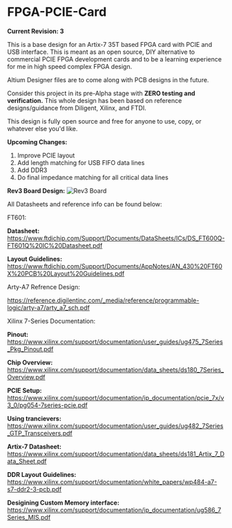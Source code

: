# FPGA-PCIE-Card

**Current Revision: 3**

This is a base design for an Artix-7 35T based FPGA card with PCIE and USB interface. This is meant as an open source, DIY alternative to commercial PCIE FPGA development cards and to be a learning experience for me in high speed complex FPGA design.

Altium Designer files are to come along with PCB designs in the future. 

Consider this project in its pre-Alpha stage with **ZERO testing and verification.** 
This whole design has been based on reference designs/guidance from Diligent, Xilinx, and FTDI.

This design is fully open source and free for anyone to use, copy, or whatever else you'd like. 

**Upcoming Changes:**
1. Improve PCIE layout
2. Add length matching for USB FIFO data lines
3. Add DDR3
4. Do final impedance matching for all critical data lines

**Rev3 Board Design:**
![Rev3 Board](https://i.imgur.com/xOjqv3y.png)

All Datasheets and reference info can be found below: 

FT601:

**Datasheet:**
https://www.ftdichip.com/Support/Documents/DataSheets/ICs/DS_FT600Q-FT601Q%20IC%20Datasheet.pdf

**Layout Guidelines:**
https://www.ftdichip.com/Support/Documents/AppNotes/AN_430%20FT60X%20PCB%20Layout%20Guidelines.pdf

Arty-A7 Refrence Design:

https://reference.digilentinc.com/_media/reference/programmable-logic/arty-a7/arty_a7_sch.pdf

Xilinx 7-Series Documentation:

**Pinout:**
https://www.xilinx.com/support/documentation/user_guides/ug475_7Series_Pkg_Pinout.pdf

**Chip Overview:**
https://www.xilinx.com/support/documentation/data_sheets/ds180_7Series_Overview.pdf

**PCIE Setup:**
https://www.xilinx.com/support/documentation/ip_documentation/pcie_7x/v3_0/pg054-7series-pcie.pdf

**Using trancievers:**
https://www.xilinx.com/support/documentation/user_guides/ug482_7Series_GTP_Transceivers.pdf

**Artix-7 Datasheet:**
https://www.xilinx.com/support/documentation/data_sheets/ds181_Artix_7_Data_Sheet.pdf

**DDR Layout Guidelines:**
https://www.xilinx.com/support/documentation/white_papers/wp484-a7-s7-ddr2-3-pcb.pdf

**Desigining Custom Memory interface:**
https://www.xilinx.com/support/documentation/ip_documentation/ug586_7Series_MIS.pdf

